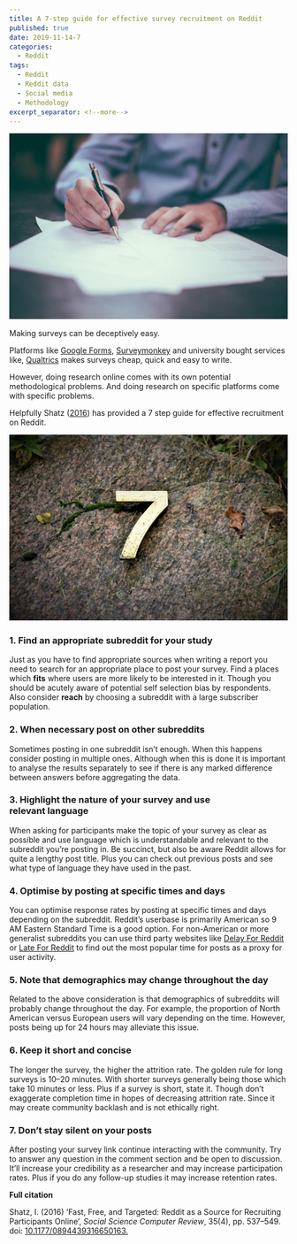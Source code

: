 ```yaml
---
title: A 7-step guide for effective survey recruitment on Reddit
published: true
date: 2019-11-14-7
categories:
  - Reddit
tags:
  - Reddit
  - Reddit data
  - Social media
  - Methodology
excerpt_separator: <!--more-->
---
```


![](/assets/images/0__RGxIbUJ3xOcUCTax.jpg)

Making surveys can be deceptively easy.

Platforms like [Google Forms](https://www.google.co.uk/forms/about/), [Surveymonkey](https://www.surveymonkey.com/) and university bought services like, [Qualtrics](https://www.qualtrics.com/uk/) makes surveys cheap, quick and easy to write.

However, doing research online comes with its own potential methodological problems. And doing research on specific platforms come with specific problems.

Helpfully Shatz ([2016](https://journals.sagepub.com/doi/abs/10.1177/0894439316650163?journalCode=ssce)) has provided a 7 step guide for effective recruitment on Reddit.

![](/assets/images/0__Ev1YK9cUW85gr622.jpg)

### 1\. Find an appropriate subreddit for your study

Just as you have to find appropriate sources when writing a report you need to search for an appropriate place to post your survey. Find a places which **fits** where users are more likely to be interested in it. Though you should be acutely aware of potential self selection bias by respondents. Also consider **reach** by choosing a subreddit with a large subscriber population.

### 2\. When necessary post on other subreddits

Sometimes posting in one subreddit isn’t enough. When this happens consider posting in multiple ones. Although when this is done it is important to analyse the results separately to see if there is any marked difference between answers before aggregating the data.

### 3\. Highlight the nature of your survey and use relevant language

When asking for participants make the topic of your survey as clear as possible and use language which is understandable and relevant to the subreddit you’re posting in. Be succinct, but also be aware Reddit allows for quite a lengthy post title. Plus you can check out previous posts and see what type of language they have used in the past.

### 4\. Optimise by posting at specific times and days

You can optimise response rates by posting at specific times and days depending on the subreddit. Reddit’s userbase is primarily American so 9 AM Eastern Standard Time is a good option. For non-American or more generalist subreddits you can use third party websites like [Delay For Reddit](https://www.delayforreddit.com/analysis/) or [Late For Reddit](https://dashboard.laterforreddit.com/analysis/?subreddit=unitedkingdom&threshold=5) to find out the most popular time for posts as a proxy for user activity.

### 5\. Note that demographics may change throughout the day

Related to the above consideration is that demographics of subreddits will probably change throughout the day. For example, the proportion of North American versus European users will vary depending on the time. However, posts being up for 24 hours may alleviate this issue.

### 6\. Keep it short and concise

The longer the survey, the higher the attrition rate. The golden rule for long surveys is 10–20 minutes. With shorter surveys generally being those which take 10 minutes or less. Plus if a survey is short, state it. Though don’t exaggerate completion time in hopes of decreasing attrition rate. Since it may create community backlash and is not ethically right.

### 7\. Don’t stay silent on your posts

After posting your survey link continue interacting with the community. Try to answer any question in the comment section and be open to discussion. It’ll increase your credibility as a researcher and may increase participation rates. Plus if you do any follow-up studies it may increase retention rates.

**Full citation**

Shatz, I. (2016) ‘Fast, Free, and Targeted: Reddit as a Source for Recruiting Participants Online’, _Social Science Computer Review_, 35(4), pp. 537–549. doi: [10.1177/0894439316650163.](https://journals.sagepub.com/doi/10.1177/0894439316650163)